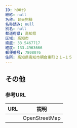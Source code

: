 ```yaml
---
ID: h00t9
総称: null
名称: お天狗様
名称読み: null
別名: null
都道府県: 高知県
区域: 高知市
緯度: 33.5467717
経度: 133.4963666
郵便番号: 7808076
住所: 高知県高知市朝倉東町２１−１５
---
```


## その他

### 参考URL

| URL | 説明          |
| --- | ------------- |
|     | OpenStreetMap |
